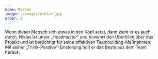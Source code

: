 ```yaml
---
name: Niklas
image: ./images/niklas.jpg
order: 3
---
```


Wenn dieser Mensch sich etwas in den Kopf setzt, dann zieht er es auch durch. Niklas ist unser „Headmaster“ und bewahrt den Überblick über das Projekt und ist berüchtigt für seine effektiven Teambuilding-Maßnahmen. Mit seiner „Think-Positive“-Einstellung holt er das Beste aus dem Team heraus.
